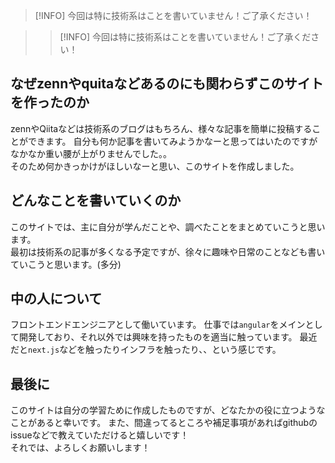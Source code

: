 > [!INFO]
> 今回は特に技術系はことを書いていません！ご了承ください！

> > [!INFO]
> 今回は特に技術系はことを書いていません！ご了承ください！

## なぜzennやquitaなどあるのにも関わらずこのサイトを作ったのか

zennやQiitaなどは技術系のブログはもちろん、様々な記事を簡単に投稿することができます。
自分も何か記事を書いてみようかなーと思ってはいたのですがなかなか重い腰が上がりませんでした。。  
そのため何かきっかけがほしいなーと思い、このサイトを作成しました。

## どんなことを書いていくのか

このサイトでは、主に自分が学んだことや、調べたことをまとめていこうと思います。  
最初は技術系の記事が多くなる予定ですが、徐々に趣味や日常のことなども書いていこうと思います。(多分)

## 中の人について

フロントエンドエンジニアとして働いています。
仕事では`angular`をメインとして開発しており、それ以外では興味を持ったものを適当に触っています。
最近だと`next.js`などを触ったりインフラを触ったり、、という感じです。

## 最後に

このサイトは自分の学習ために作成したものですが、どなたかの役に立つようなことがあると幸いです。
また、間違ってるところや補足事項があればgithubのissueなどで教えていただけると嬉しいです！  
それでは、よろしくお願いします！